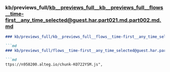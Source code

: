 ### kb/previews_full/kb__previews_full__kb__previews_full__flows__time-first__any_time_selected@guest.har.part021.md.part002.md.md

```md
### kb/previews_full/kb__previews_full__flows__time-first__any_time_selected@guest.har.part021.md.part002.md

```md
### kb/previews_full/flows__time-first__any_time_selected@guest.har.part021.md (part 002)

```md
ttps://n958200.alteg.io/chunk-KO722YSM.js",
                         
```

```

```

```
